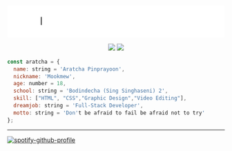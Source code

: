 
<img align="center" src="https://github.com/aratchamm/aratchamm/blob/master/im.gif"></img>

<p align="center">
<a href="https://aratchamm.github.io/"><img  src="https://img.shields.io/badge/-WEBSITE-000000?style=for-the-badge&logo=safari&logoColor=white"></img></a>
<a href="mailto:aratcha.mm@gmail.com"><img src="https://img.shields.io/badge/-Mail-000000?style=for-the-badge&logo=Gmail&logoColor=white"></img></a>
</p>

```javascript
const aratcha = {
  name: string = 'Aratcha Pinprayoon',
  nickname: 'Mookmew',
  age: number = 18,
  school: string = 'Bodindecha (Sing Singhaseni) 2',
  skill: ["HTML", "CSS","Graphic Design","Video Editing"],
  dreamjob: string = 'Full-Stack Developer',
  motto: string = 'Don't be afraid to fail be afraid not to try'
};
```
---

[![spotify-github-profile](https://spotify-github-profile.vercel.app/api/view?uid=7xi5lyjg7q4elxqittprf07pa&cover_image=true)](https://github.com/kittinan/spotify-github-profile)
